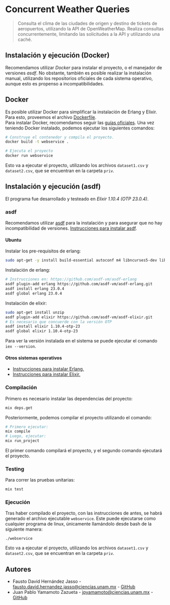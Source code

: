 # Concurrent Weather Queries

> Consulta el clima de las ciudades de origen y destino de tickets de aeropuertos, utilizando la API de OpenWeatherMap.
> Realiza consultas concurrentemente, limitando las solicitudes a la API y utilizando una caché.

## Instalación y ejecución (Docker)
Recomendamos utilizar *Docker* para instalar el proyecto, o el manejador de versiones *asdf*. No obstante, también es posible realizar la instalación manual, utilizando los repositorios oficiales de cada sistema operativo, aunque esto es propenso a incompatibilidades.

## Docker
Es posible utilizar Docker para simplificar la instalación de Erlang y Elixir.  
Para esto, proveemos el archivo [Dockerfile](Dockerfile).  
Para instalar Docker, recomendamos seguir las [guías oficiales](https://docs.docker.com/get-docker/).
Una vez teniendo Docker instalado, podemos ejecutar los siguientes comandos:
```bash
# Construye el contenedor y compila el proyecto.
docker build -t webservice .

# Ejecuta el proyecto
docker run webservice
```
Esto va a ejecutar el proyecto, utilizando los archivos `dataset1.csv` y `dataset2.csv`, que se encuentran en la carpeta `priv`.

## Instalación y ejecución (asdf)
El programa fue desarrollado y testeado en *Elixir 1.10.4 (OTP 23.0.4)*.  
### asdf
Recomendamos utilizar [asdf](https://asdf-vm.com/) para la instalación y para asegurar que no hay incompatibilidad de versiones. [Instrucciones para instalar asdf](https://asdf-vm.com/#/core-manage-asdf).  
#### Ubuntu
Instalar los pre-requisitos de erlang:
```bash
sudo apt-get -y install build-essential autoconf m4 libncurses5-dev libwxgtk3.0-gtk3-dev libgl1-mesa-dev libglu1-mesa-dev libpng-dev libssh-dev unixodbc-dev xsltproc fop libxml2-utils libncurses-dev openjdk-11-jdk
```
Instalación de erlang:
```bash
# Instrucciones en: https://github.com/asdf-vm/asdf-erlang
asdf plugin-add erlang https://github.com/asdf-vm/asdf-erlang.git
asdf install erlang 23.0.4
asdf global erlang 23.0.4
```
Instalación de elixir:
```bash
sudo apt-get install unzip
asdf plugin-add elixir https://github.com/asdf-vm/asdf-elixir.git
# Es necesario que concuerde con la versión OTP
asdf install elixir 1.10.4-otp-23
asdf global elixir 1.10.4-otp-23 
```
Para ver la versión instalada en el sistema se puede ejecutar el comando `iex --version`.

#### Otros sistemas operativos
- [Instrucciones para instalar Erlang.](https://github.com/asdf-vm/asdf-erlang#before-asdf-install)
- [Instrucciones para instalar Elixir.](https://github.com/asdf-vm/asdf-elixir#install)


### Compilación
Primero es necesario instalar las dependencias del proyecto:
```bash
mix deps.get
```
Posteriormente, podemos compilar el proyecto utilizando el comando:
```bash
# Primero ejecutar:
mix compile
# Luego, ejecutar:
mix run_project
```
El primer comando compilará el proyecto, y el segundo comando ejecutará el proyecto.

### Testing
Para correr las pruebas unitarias:
```bash
mix test
```

### Ejecución
Tras haber compilado el proyecto, con las instrucciones de antes, se habrá generado el archivo ejecutable `webservice`. Este puede ejecutarse como cualquier programa de linux, únicamente llamándolo desde bash de la siguiente manera:
```
./webservice
```
Esto va a ejecutar el proyecto, utilizando los archivos `dataset1.csv` y `dataset2.csv`, que se encuentran en la carpeta `priv`.

## Autores
- Fausto David Hernández Jasso - <fausto.david.hernandez.jasso@ciencias.unam.mx> - [GitHub](https://github.com/faustodavidhernandezjasso/)
- Juan Pablo Yamamoto Zazueta -  <jpyamamoto@ciencias.unam.mx> -  [GitHub](https://github.com/JPYamamoto/)
